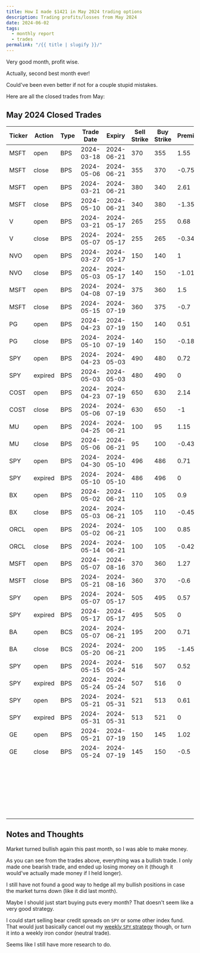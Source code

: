 ```yaml
---
title: How I made $1421 in May 2024 trading options
description: Trading profits/losses from May 2024
date: 2024-06-02
tags:
  - monthly report
  - trades
permalink: "/{{ title | slugify }}/"
---
```


Very good month, profit wise.

Actually, second best month ever!

Could've been even better if not for a couple stupid mistakes.

Here are all the closed trades from May:

## May 2024 Closed Trades

<div class="trade-table monthly full-width">

|**Ticker**|**Action**|**Type**|**Trade Date**|**Expiry**|**Sell Strike**|**Buy Strike**|**Premium**|**Qty**|**Fees**|**Total**|**Net Profit/Loss**|**Days**|**Annual Return**|
|---|---|---|---|---|---|---|---|---|---|---|---|---|---|
|MSFT|open|BPS|2024-03-18|2024-06-21|370|355|1.55|1|1.4|153.6|$77.20|49|38.34%|
|MSFT|close|BPS|2024-05-06|2024-06-21|355|370|-0.75|1|1.4|-76.4||||
|MSFT|open|BPS|2024-03-21|2024-06-21|380|340|2.61|1|2.1|258.9|$122.64|50|22.38%|
|MSFT|close|BPS|2024-05-10|2024-06-21|340|380|-1.35|1|1.26|-136.26||||
|V|open|BPS|2024-03-21|2024-05-17|265|255|0.68|2|1.32|134.68|$65.29|47|25.35%|
|V|close|BPS|2024-05-07|2024-05-17|255|265|-0.34|2|1.39|-69.39||||
|NVO|open|BPS|2024-03-27|2024-05-17|150|140|1|2|1.4|198.6|-$4.51|37|-2.22%|
|NVO|close|BPS|2024-05-03|2024-05-17|140|150|-1.01|2|1.11|-203.11||||
|MSFT|open|BPS|2024-04-08|2024-07-19|375|360|1.5|1|1.26|148.74|$77.34|37|50.86%|
|MSFT|close|BPS|2024-05-15|2024-07-19|360|375|-0.7|1|1.4|-71.4||||
|PG|open|BPS|2024-04-23|2024-07-19|150|140|0.51|1|1.4|49.6|$30.20|17|64.84%|
|PG|close|BPS|2024-05-10|2024-07-19|140|150|-0.18|1|1.4|-19.4||||
|SPY|open|BPS|2024-04-23|2024-05-03|490|480|0.72|2|2.79|141.21|$141.21|10|257.71%|
|SPY|expired|BPS|2024-05-03|2024-05-03|480|490|0|2|0|0||||
|COST|open|BPS|2024-04-23|2024-07-19|650|630|2.14|1|1.4|212.6|$111.20|13|156.11%|
|COST|close|BPS|2024-05-06|2024-07-19|630|650|-1|1|1.4|-101.4||||
|MU|open|BPS|2024-04-25|2024-06-21|100|95|1.15|2|1.23|228.77|$141.66|11|470.05%|
|MU|close|BPS|2024-05-06|2024-06-21|95|100|-0.43|2|1.11|-87.11||||
|SPY|open|BPS|2024-04-30|2024-05-10|496|486|0.71|2|3.6|138.4|$138.40|10|252.58%|
|SPY|expired|BPS|2024-05-10|2024-05-10|486|496|0|2|0|0||||
|BX|open|BPS|2024-05-02|2024-06-21|110|105|0.9|2|1.39|178.61|$87.22|1|3183.53%|
|BX|close|BPS|2024-05-03|2024-06-21|105|110|-0.45|2|1.39|-91.39||||
|ORCL|open|BPS|2024-05-02|2024-06-21|105|100|0.85|2|1.39|168.61|$83.22|12|253.13%|
|ORCL|close|BPS|2024-05-14|2024-06-21|100|105|-0.42|2|1.39|-85.39||||
|MSFT|open|BPS|2024-05-07|2024-08-16|370|360|1.27|1|1.4|125.6|$64.20|14|167.38%|
|MSFT|close|BPS|2024-05-21|2024-08-16|360|370|-0.6|1|1.4|-61.4||||
|SPY|open|BPS|2024-05-07|2024-05-17|505|495|0.57|2|3.6|110.4|$110.40|10|201.48%|
|SPY|expired|BPS|2024-05-17|2024-05-17|495|505|0|2|0|0||||
|BA|open|BCS|2024-05-07|2024-06-21|195|200|0.71|2|1.32|140.68|-$150.80|13|-423.40%|
|BA|close|BCS|2024-05-20|2024-06-21|200|195|-1.45|2|1.48|-291.48||||
|SPY|open|BPS|2024-05-15|2024-05-24|516|507|0.52|2|2.8|101.2|$101.20|9|228.01%|
|SPY|expired|BPS|2024-05-24|2024-05-24|507|516|0|2|0|0||||
|SPY|open|BPS|2024-05-21|2024-05-31|521|513|0.61|3|6.42|176.58|$176.58|10|268.55%|
|SPY|expired|BPS|2024-05-31|2024-05-31|513|521|0|3|0|0||||
|GE|open|BPS|2024-05-21|2024-07-19|150|145|1.02|1|1.27|100.73|$49.33|3|1200.36%|
|GE|close|BPS|2024-05-24|2024-07-19|145|150|-0.5|1|1.4|-51.4||||
|||||||||||||||
|||||||||||**TOTAL**|**$1,421.98**|||
|||||||||||||||
|||||||||||**Win %**|88.89%|||
|||||||||||**Avg. Win/Loss**|$79.00|||
|||||||||||**Number of trades**|18|||

</div>


## Notes and Thoughts

Market turned bullish again this past month, so I was able to make money.

As you can see from the trades above, everything was a bullish trade.  I only made one bearish trade, and ended up losing money on it (though it would've actually made money if I held longer).

I still have not found a good way to hedge all my bullish positions in case the market turns down (like it did last month).

Maybe I should just start buying puts every month?  That doesn't seem like a very good strategy.

I could start selling bear credit spreads on `SPY` or some other index fund.  That would just basically cancel out my <a href="/spy-10day-strategy/">weekly `SPY` strategy</a> though, or turn it into a weekly iron condor (neutral trade).  

Seems like I still have more research to do.